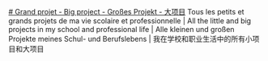 [# Grand projet - Big project - Großes Projekt - 大项目](#)
Tous les petits et grands projets de ma vie scolaire et professionnelle | All the little and big projects in my school and professional life | Alle kleinen und großen Projekte meines Schul- und Berufslebens | 我在学校和职业生活中的所有小项目和大项目
